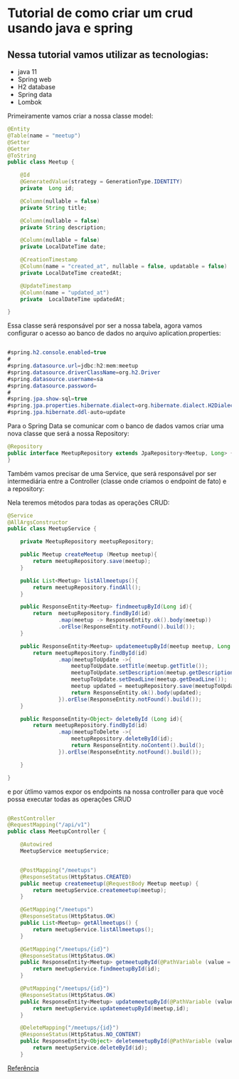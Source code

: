 # Tutorial de como criar um crud usando java e spring

## Nessa tutorial vamos utilizar as tecnologias:

- java 11
- Spring web
- H2 database
- Spring data
- Lombok

Primeiramente vamos criar a nossa classe model:

```java
@Entity
@Table(name = "meetup")
@Setter
@Getter
@ToString
public class Meetup {

    @Id
    @GeneratedValue(strategy = GenerationType.IDENTITY)
    private  Long id;

    @Column(nullable = false)
    private String title;

    @Column(nullable = false)
    private String description;

    @Column(nullable = false)
    private LocalDateTime date;

    @CreationTimestamp
    @Column(name = "created_at", nullable = false, updatable = false)
    private LocalDateTime createdAt;

    @UpdateTimestamp
    @Column(name = "updated_at")
    private  LocalDateTime updatedAt;

}

```

Essa classe será responsável por ser a nossa tabela, agora vamos configurar o acesso ao banco de dados no arquivo aplication.properties:

```java

#spring.h2.console.enabled=true
#
#spring.datasource.url=jdbc:h2:mem:meetup
#spring.datasource.driverClassName=org.h2.Driver
#spring.datasource.username=sa
#spring.datasource.password=
#
#spring.jpa.show-sql=true
#spring.jpa.properties.hibernate.dialect=org.hibernate.dialect.H2Dialect
#spring.jpa.hibernate.ddl-auto=update

```

Para o Spring Data se comunicar com o banco de dados vamos criar uma nova classe que será a nossa Repository:

```java
@Repository
public interface MeetupRepository extends JpaRepository<Meetup, Long> {
}

```
Também vamos precisar de uma Service, que será responsável por ser intermediária entre a Controller (classe onde criamos o endpoint de fato) e a repository:

Nela teremos métodos para todas as operações CRUD:

```java
@Service
@AllArgsConstructor
public class MeetupService {

    private MeetupRepository meetupRepository;

    public Meetup createMeetup (Meetup meetup){
        return meetupRepository.save(meetup);
    }

    public List<Meetup> listAllmeetups(){
        return meetupRepository.findAll();
    }

    public ResponseEntity<Meetup> findmeetupById(Long id){
        return  meetupRepository.findById(id)
                .map(meetup -> ResponseEntity.ok().body(meetup))
                .orElse(ResponseEntity.notFound().build());
    }

    public ResponseEntity<Meetup> updatemeetupById(meetup meetup, Long id){
        return meetupRepository.findById(id)
                .map(meetupToUpdate ->{
                    meetupToUpdate.setTitle(meetup.getTitle());
                    meetupToUpdate.setDescription(meetup.getDescription());
                    meetupToUpdate.setDeadLine(meetup.getDeadLine());
                    meetup updated = meetupRepository.save(meetupToUpdate);
                    return ResponseEntity.ok().body(updated);
                }).orElse(ResponseEntity.notFound().build());
    }

    public ResponseEntity<Object> deleteById (Long id){
        return meetupRepository.findById(id)
                .map(meetupToDelete ->{
                    meetupRepository.deleteById(id);
                    return ResponseEntity.noContent().build();
                }).orElse(ResponseEntity.notFound().build());

    }

}

```

e por útlimo vamos expor os endpoints na nossa controller para que você possa executar todas as operações CRUD

```java 

@RestController
@RequestMapping("/api/v1")
public class MeetupController {

    @Autowired
    MeetupService meetupService;


    @PostMapping("/meetups")
    @ResponseStatus(HttpStatus.CREATED)
    public meetup createmeetup(@RequestBody Meetup meetup) {
        return meetupService.createmeetup(meetup);
    }

    @GetMapping("/meetups")
    @ResponseStatus(HttpStatus.OK)
    public List<Meetup> getAllmeetups() {
        return meetupService.listAllmeetups();
    }

    @GetMapping("/meetups/{id}")
    @ResponseStatus(HttpStatus.OK)
    public ResponseEntity<Meetup> getmeetupById(@PathVariable (value = "id") Long id) {
        return meetupService.findmeetupById(id);
    }

    @PutMapping("/meetups/{id}")
    @ResponseStatus(HttpStatus.OK)
    public ResponseEntity<Meetup> updatemeetupById(@PathVariable (value = "id") Long id, @RequestBody meetup meetup) {
        return meetupService.updatemeetupById(meetup,id);
    }

    @DeleteMapping("/meetups/{id}")
    @ResponseStatus(HttpStatus.NO_CONTENT)
    public ResponseEntity<Object> deletemeetupById(@PathVariable (value = "id") Long id) {
        return meetupService.deleteById(id);
    }

````


[Referência](https://github.com/Kamilahsantos/serie-todo-list-youtube)